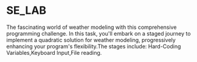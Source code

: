 # SE_LAB
The fascinating world of weather modeling with this comprehensive programming challenge. In this task, you'll embark on a staged journey to implement a quadratic solution for weather modeling, progressively enhancing your program's flexibility.The stages include:  Hard-Coding Variables,Keyboard Input,File reading. 
